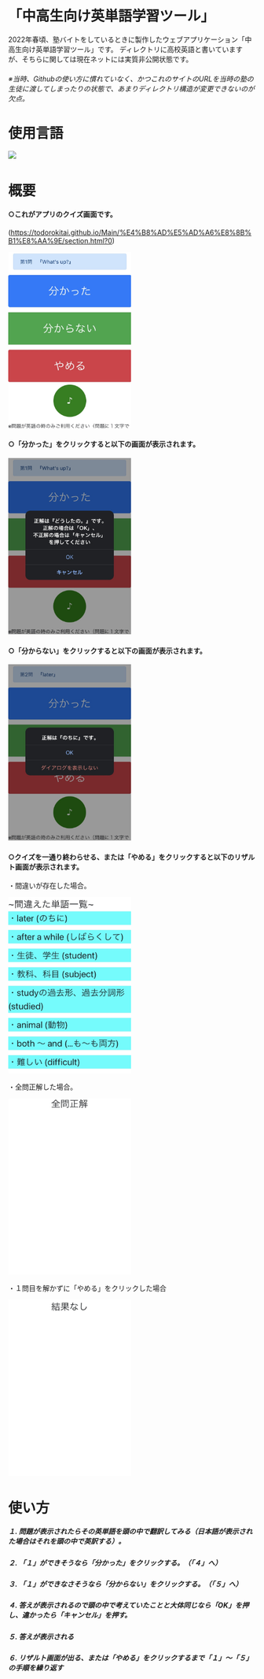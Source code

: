 # 「中高生向け英単語学習ツール」

2022年春頃、塾バイトをしているときに製作したウェブアプリケーション「中高生向け英単語学習ツール」です。
ディレクトリに高校英語と書いていますが、そちらに関しては現在ネットには実質非公開状態です。

###### ※当時、Githubの使い方に慣れていなく、かつこれのサイトのURLを当時の塾の生徒に渡してしまったりの状態で、あまりディレクトリ構造が変更できないのが欠点。

# 使用言語
<img src="https://skillicons.dev/icons?i=html,css,javascript">

# 概要
#### ○これがアプリのクイズ画面です。
(https://todorokitai.github.io/Main/%E4%B8%AD%E5%AD%A6%E8%8B%B1%E8%AA%9E/section.html?0)

<img src="png/デモ1.PNG" width="250px" height="358px">

#### ○「分かった」をクリックすると以下の画面が表示されます。

<img src="png/デモ2.PNG" width="250px" height="358px">

#### ○「分からない」をクリックすると以下の画面が表示されます。

<img src="png/デモ3.PNG" width="250px" height="358px">

#### ○クイズを一通り終わらせる、または「やめる」をクリックすると以下のリザルト画面が表示されます。
・間違いが存在した場合。

<img src="png/デモ4.PNG" width="250px" height="358px">

・全問正解した場合。

<img src="png/デモ5.PNG" width="250px" height="358px">

・１問目を解かずに「やめる」をクリックした場合

<img src="png/デモ6.PNG" width="250px" height="358px">

# 使い方
##### １. 問題が表示されたらその英単語を頭の中で翻訳してみる（日本語が表示された場合はそれを頭の中で英訳する）。
##### ２. 「１」ができそうなら「分かった」をクリックする。（「４」へ）
##### ３. 「１」ができなさそうなら「分からない」をクリックする。（「５」へ）
##### ４. 答えが表示されるので頭の中で考えていたことと大体同じなら「OK」を押し、違かったら「キャンセル」を押す。
##### ５. 答えが表示される
##### ６. リザルト画面が出る、または「やめる」をクリックするまで「１」〜「５」の手順を繰り返す
